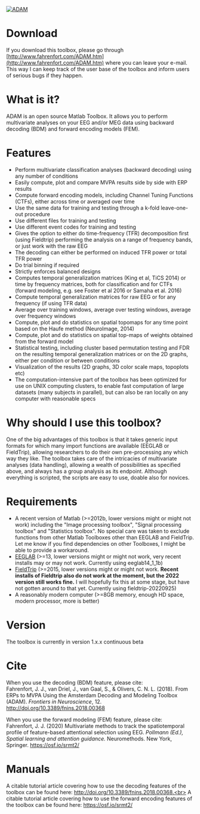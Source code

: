 
[![ADAM](/install/ADAM_header.png)](http://www.fahrenfort.com/ADAM.htm)

# Download
If you download this toolbox, please go through [http://www.fahrenfort.com/ADAM.htm](http://www.fahrenfort.com/ADAM.htm) where you can leave your e-mail. This way I can keep track of the user base of the toolbox and inform users of serious bugs if they happen.

# What is it?
ADAM is an open source Matlab Toolbox. It allows you to perform multivariate analyses on your EEG and/or MEG data using backward decoding (BDM) and forward encoding models (FEM).

# Features
- Perform multivariate classification analyses (backward decoding) using any number of conditions
- Easily compute, plot and compare MVPA results side by side with ERP results
- Compute forward encoding models, including Channel Tuning Functions (CTFs), either across time or averaged over time
- Use the same data for training and testing through a k-fold leave-one-out procedure
- Use different files for training and testing
- Use different event codes for training and testing
- Gives the option to either do time-frequency (TFR) decomposition first (using Fieldtrip) performing the analysis on a range of frequency bands, or just work with the raw EEG
- The decoding can either be performed on induced TFR power or total TFR power
- Do trial binning if required
- Strictly enforces balanced designs
- Computes temporal generalization matrices (King et al, TiCS 2014) or time by frequency matrices, both for classification and for CTFs (forward modeling, e.g. see Foster et al 2016 or Samaha et al. 2016)
- Compute temporal generalization matrices for raw EEG or for any frequency (if using TFR data)
- Average over training windows, average over testing windows, average over frequency windows
- Compute, plot and do statistics on spatial topomaps for any time point based on the Haufe method (NeuroImage, 2014)
- Compute, plot and do statistics on spatial top-maps of weights obtained from the forward model
- Statistical testing, including cluster based permutation testing and FDR on the resulting temporal generalization matrices or on the 2D graphs, either per condition or between conditions
- Visualization of the results (2D graphs, 3D color scale maps, topoplots etc)
- The computation-intensive part of the toolbox has been optimized for use on UNIX computing clusters, to enable fast computation of large datasets (many subjects in parallel), but can also be ran locally on any computer with reasonable specs

# Why should I use this toolbox?
One of the big advantages of this toolbox is that it takes generic input formats for which many import functions are available (EEGLAB or FieldTrip), allowing researchers to do their own pre-processing any which way they like. The toolbox takes care of the intricacies of multivariate analyses (data handling), allowing a wealth of possibilities as specified above, and always has a group analysis as its endpoint. Although everything is scripted, the scripts are easy to use, doable also for novices.

# Requirements
- A recent version of Matlab (>=2012b, lower versions might or might not work) including the "Image processing toolbox", "Signal processing toolbox" and "Statistics toolbox". No special care was taken to exclude functions from other Matlab Toolboxes other than EEGLAB and FieldTrip. Let me know if you find dependencies on other Toolboxes, I might be able to provide a workaround.
- [EEGLAB](https://sccn.ucsd.edu/eeglab/downloadtoolbox.php) (>=13, lower versions might or might not work, very recent installs may or may not work. Currently using eeglab14_1_1b)
- [FieldTrip](http://www.fieldtriptoolbox.org/download) (>=2015, lower versions might or might not work. **Recent installs of Fieldtrip also do not work at the moment, but the 2022 version still works fine.** I will hopefully fix this at some stage, but have not gotten around to that yet. Currently using fieldtrip-20220925)
- A reasonably modern computer (>=8GB memory, enough HD space, modern processor, more is better)

# Version
The toolbox is currently in version 1.x.x continuous beta

# Cite
When you use the decoding (BDM) feature, please cite:<br>
Fahrenfort, J. J., van Driel, J., van Gaal, S., & Olivers, C. N. L. (2018). From ERPs to MVPA Using the Amsterdam Decoding and Modeling Toolbox (ADAM). *Frontiers in Neuroscience*, 12. http://doi.org/10.3389/fnins.2018.00368

When you use the forward modeling (FEM) feature, please cite:<br>
Fahrenfort, J. J. (2020) Multivariate methods to track the spatiotemporal profile of feature-based attentional selection using EEG.  *Pollmann (Ed.), Spatial learning and attention guidance.* Neuromethods. New York, Springer. https://osf.io/srmt2/


# Manuals
A citable tutorial article covering how to use the decoding features of the toolbox can be found here: http://doi.org/10.3389/fnins.2018.00368.<br>
A citable tutorial article covering how to use the forward encoding features of the toolbox can be found here: https://osf.io/srmt2/
